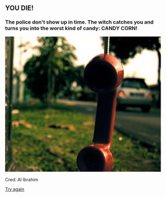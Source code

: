 ## YOU DIE!
### The police don't show up in time. The witch catches you and turns you into the worst kind of candy: CANDY CORN!

![](../pictures/phone.png)

Cred: Al Ibrahim

[Try again](../README.md)
